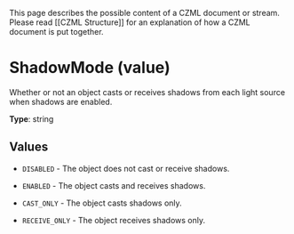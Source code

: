 This page describes the possible content of a CZML document or stream. Please read [[CZML Structure]] for an explanation of how a CZML document is put together.

# ShadowMode (value)

Whether or not an object casts or receives shadows from each light source when shadows are enabled.

**Type**: string

## Values

* `DISABLED` - The object does not cast or receive shadows.

* `ENABLED` - The object casts and receives shadows.

* `CAST_ONLY` - The object casts shadows only.

* `RECEIVE_ONLY` - The object receives shadows only.

